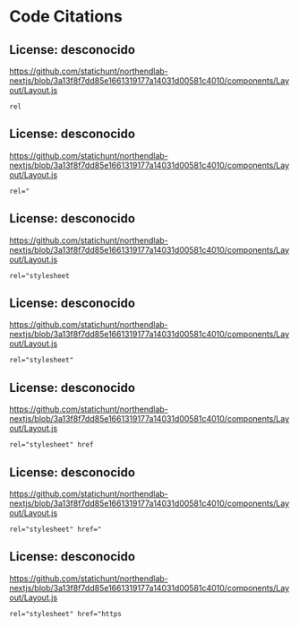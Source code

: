 # Code Citations

## License: desconocido
https://github.com/statichunt/northendlab-nextjs/blob/3a13f8f7dd85e1661319177a14031d00581c4010/components/Layout/Layout.js

```
rel
```


## License: desconocido
https://github.com/statichunt/northendlab-nextjs/blob/3a13f8f7dd85e1661319177a14031d00581c4010/components/Layout/Layout.js

```
rel="
```


## License: desconocido
https://github.com/statichunt/northendlab-nextjs/blob/3a13f8f7dd85e1661319177a14031d00581c4010/components/Layout/Layout.js

```
rel="stylesheet
```


## License: desconocido
https://github.com/statichunt/northendlab-nextjs/blob/3a13f8f7dd85e1661319177a14031d00581c4010/components/Layout/Layout.js

```
rel="stylesheet"
```


## License: desconocido
https://github.com/statichunt/northendlab-nextjs/blob/3a13f8f7dd85e1661319177a14031d00581c4010/components/Layout/Layout.js

```
rel="stylesheet" href
```


## License: desconocido
https://github.com/statichunt/northendlab-nextjs/blob/3a13f8f7dd85e1661319177a14031d00581c4010/components/Layout/Layout.js

```
rel="stylesheet" href="
```


## License: desconocido
https://github.com/statichunt/northendlab-nextjs/blob/3a13f8f7dd85e1661319177a14031d00581c4010/components/Layout/Layout.js

```
rel="stylesheet" href="https
```

